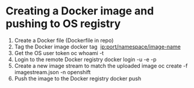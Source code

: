 # Creating a Docker image and pushing to OS registry
1. Create a Docker file (Dockerfile in repo)
2. Tag the Docker image 
        docker tag <image> <ip:port/namespace/image-name>
3. Get the OS user token
        oc whoami -t
4. Login to the remote Docker registry
        docker login -u <username> -e <any email> -p <token from above> <docker registry ip:port>
5. Create a new image stream to match the uploaded image
        oc create -f imagestream.json -n openshift
6. Push the image to the Docker registry
        docker push <tagged image>
